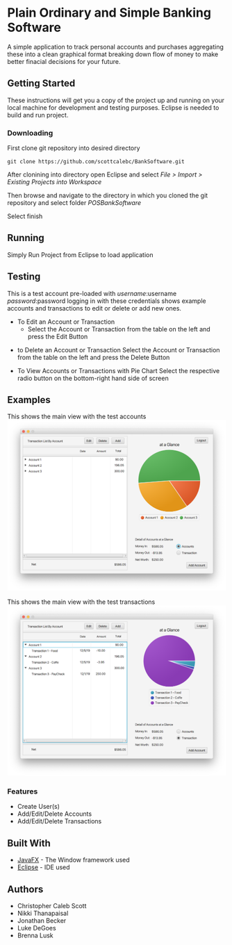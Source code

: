# Plain Ordinary and Simple Banking Software
A simple application to track personal accounts and purchases aggregating these into a clean graphical format breaking down flow of money to make better finacial decisions for your future.
## Getting Started

These instructions will get you a copy of the project up and running on your local machine for development and testing purposes. Eclipse is needed to build and run project.



### Downloading

First clone git repository into desired directory

```
git clone https://github.com/scottcalebc/BankSoftware.git
```

After clonining into directory open Eclipse and select
*File > Import > Existing Projects into Workspace*

Then browse and navigate to the directory in which you cloned the git repository and select folder *POSBankSoftware*

Select finish

## Running

Simply Run Project from Eclipse to load application

## Testing

This is a test account pre-loaded with *username*:username *password*:password logging in with these credentials shows example accounts and transactions to edit or delete or add new ones.

* To Edit an Account or Transaction
    * Select the Account or Transaction from the table on the left and press the Edit Button

- to Delete an Account or Transaction
Select the Account or Transaction from the table on the left and press the Delete Button

- To View Accounts or Transactions with Pie Chart
Select the respective radio button on the bottom-right hand side of screen

## Examples
This shows the main view with the test accounts
![Account](example1.png)

This shows the main view with the test transactions
![Transaction](example2.png)

### Features
* Create User(s)
* Add/Edit/Delete Accounts
* Add/Edit/Delete Transactions

## Built With

* [JavaFX](https://docs.oracle.com/javase/8/javafx/get-started-tutorial/jfx-overview.htm) - The Window framework used
* [Eclipse](https://www.eclipse.org) - IDE used

## Authors
* Christopher Caleb Scott
* Nikki Thanapaisal
* Jonathan Becker
* Luke DeGoes
* Brenna Lusk